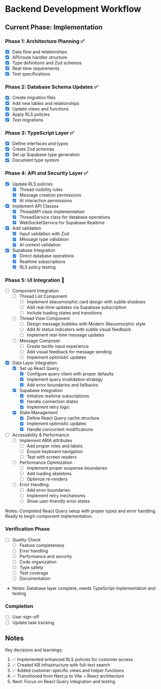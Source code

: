# Backend Development Workflow

## Current Phase: Implementation

### Phase 1: Architecture Planning ✅
- [x] Data flow and relationships
- [x] API/route handler structure
- [x] Type definitions and Zod schemas
- [x] Real-time requirements
- [x] Test specifications

### Phase 2: Database Schema Updates ✅
- [x] Create migration files
- [x] Add new tables and relationships
- [x] Update views and functions
- [x] Apply RLS policies
- [x] Test migrations

### Phase 3: TypeScript Layer ✅
- [x] Define interfaces and types
- [x] Create Zod schemas
- [x] Set up Supabase type generation
- [x] Document type system

### Phase 4: API and Security Layer ✅
- [x] Update RLS policies
  - [x] Thread visibility rules
  - [x] Message creation permissions
  - [x] AI interaction permissions
- [x] Implement API Classes
  - [x] ThreadAPI class implementation
  - [x] ThreadService class for database operations
  - [x] WebSocketService for Supabase Realtime
- [x] Add validation
  - [x] Input validation with Zod
  - [x] Message type validation
  - [x] AI context validation
- [x] Supabase Integration
  - [x] Direct database operations
  - [x] Realtime subscriptions
  - [x] RLS policy testing

### Phase 5: UI Integration 🚧
- [ ] Component Integration
    - [ ] Thread List Component
      - [ ] Implement skeuomorphic card design with subtle shadows
      - [ ] Add real-time updates via Supabase subscription
      - [ ] Include loading states and transitions
    - [ ] Thread View Component
      - [ ] Design message bubbles with Modern Skeuomorphic style
      - [ ] Add AI status indicators with subtle visual feedback
      - [ ] Implement real-time message updates
    - [ ] Message Composer
      - [ ] Create tactile input experience
      - [ ] Add visual feedback for message sending
      - [ ] Implement optimistic updates

- [x] Data Layer Integration
    - [x] Set up React Query
      - [x] Configure query client with proper defaults
      - [x] Implement query invalidation strategy
      - [x] Add error boundaries and fallbacks
    - [x] Supabase Integration
      - [x] Initialize realtime subscriptions
      - [x] Handle connection states
      - [x] Implement retry logic
    - [x] State Management
      - [x] Define React Query cache structure
      - [x] Implement optimistic updates
      - [x] Handle concurrent modifications

- [ ] Accessibility & Performance
    - [ ] Implement ARIA attributes
      - [ ] Add proper roles and labels
      - [ ] Ensure keyboard navigation
      - [ ] Test with screen readers
    - [ ] Performance Optimization
      - [ ] Implement proper suspense boundaries
      - [ ] Add loading skeletons
      - [ ] Optimize re-renders
    - [ ] Error Handling
      - [ ] Add error boundaries
      - [ ] Implement retry mechanisms
      - [ ] Show user-friendly error states

Notes: Completed React Query setup with proper types and error handling. Ready to begin component implementation.

### Verification Phase
- [ ] Quality Check
    - [ ] Feature completeness
    - [ ] Error handling
    - [ ] Performance and security
    - [ ] Code organization
    - [ ] Type safety
    - [ ] Test coverage
    - [ ] Documentation
- Notes: Database layer complete, needs TypeScript implementation and testing

### Completion
- [ ] User sign-off
- [ ] Update task tracking

## Notes
Key decisions and learnings:
1. ✅ Implemented enhanced RLS policies for customer access
2. ✅ Created KB infrastructure with full-text search
3. ✅ Added customer-specific views and helper functions
4. ✅ Transitioned from Next.js to Vite + React architecture
5. Next: Focus on React Query integration and testing